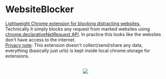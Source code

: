 # WebsiteBlocker

<ins>Lightweight Chrome extension for blocking distracting websites.</ins><br>
Technically it simply blocks any request from marked websites using [chrome.declarativeNetRequest API](https://developer.chrome.com/docs/extensions/reference/declarativeNetRequest/). In practice this looks like the websites don't have access to the internet.<br>
<ins>Privacy note</ins>: This extension doesn't collect/send/share any data, everything (basically just urls) is kept inside local chrome.storage for extensions.
<br>
<br>

<p align="center"> 
<img style="display: inline; vertical-align: middle" src="./redirector.jpg">
</p>
